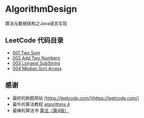 # AlgorithmDesign
算法与数据结构之Java语言实现

## LeetCode 代码目录

- [001 Two Sum](https://github.com/erick-pei/AlgorithmDesign/blob/master/src/com/peierlong/leetcode/v2/LC001TwoSum.java)
- [002 Add Two Numbers](https://github.com/erick-pei/AlgorithmDesign/blob/master/src/com/peierlong/leetcode/v2/LC002AddTwoNumbers.java)
- [003 Longest SubString](https://github.com/erick-pei/AlgorithmDesign/blob/master/src/com/peierlong/leetcode/v2/LC003LongestSubstring.java)
- [004 Median Sort Arrays](https://github.com/erick-pei/AlgorithmDesign/blob/master/src/com/peierlong/leetcode/v2/LC004MedianSortArrays.java)


## 感谢

- 最好的刷题网站 [https://leetcode.com/](https://leetcode.com/)
- 最牛的算法教程 [algorithms 4](https://www.coursera.org/learn/algorithms-part1)
- 最棒的算法书 [算法（第4版）](https://book.douban.com/subject/19952400/)
